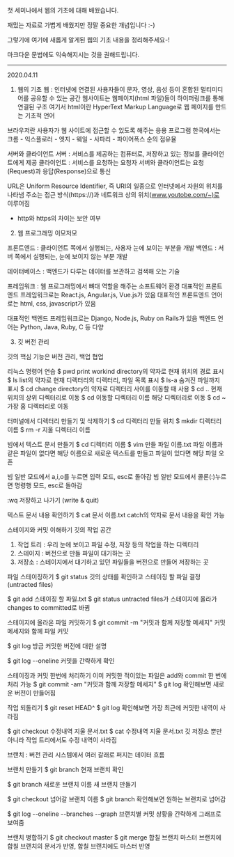 첫 세미나에서 웹의 기초에 대해 배웠습니다.

재밌는 자료로 가볍게 배웠지만 정말 중요한 개념입니다 :-)

그렇기에 여기에 새롭게 알게된 웹의 기초 내용을 정리해주세요-!

마크다운 문법에도 익숙해지시는 것을 권해드립니다.

---------------------------------------------
2020.04.11

1. 웹의 기초
웹 : 인터넷에 연결된 사용자들이 문자, 영상, 음성 등이 혼합된 멀티미디어를 공유할 수 있는 공간
웹사이트는 웹페이지(html 파일)들이 하이퍼링크를 통해 연결된 구조
여기서 html이란 HyperText Markup Language로 웹 페이지를 만드는 기초적 언어

브라우저란 사용자가 웹 사이트에 접근할 수 있도록 해주는 응용 프로그램
한국에서는 크롬 - 익스플로러 - 엣지 - 웨일 - 사파리 - 파이어폭스 순의 점유율

서버와 클라이언트
서버 : 서비스를 제공하는 컴퓨터로, 저장하고 있는 정보를 클라이언트에게 제공
클라이언트 : 서비스를 요청하는 요청자
서버와 클라이언트는 요청(Request)과 응답(Response)으로 통신

URL은 Uniform Resource Identifier, 즉 URI의 일종으로 인터넷에서 자원의 위치를 나타냄
주소는 접근 방식(https://)과 네트워크 상의 위치(www.youtobe.com/~)로 이루어짐
+ http와 https의 차이는 보안 여부

2. 웹 프로그래밍 이모저모 

프론트엔드 : 클라이언트 쪽에서 실행되는, 사용자 눈에 보이는 부분을 개발
백엔드 : 서버 쪽에서 실행되는, 눈에 보이지 않는 부분 개발

데이터베이스 : 백엔드가 다루는 데이터를 보관하고 검색해 오는 기술

프레임워크 : 웹 프로그래밍에서 뼈대 역할을 해주는 소프트웨어 환경
대표적인 프론트엔드 프레임워크로는 React.js, Angular.js, Vue.js가 있음
대표적인 프론트엔드 언어로는 html, css, javascript가 있음

대표적인 백엔드 프레임워크로는 Django, Node.js, Ruby on Rails가 있음
백엔드 언어는 Python, Java, Ruby, C 등 다양

3. 깃 버전 관리

깃의 핵심 기능은 버전 관리, 백업 협업

리눅스 명령어 연습
$ pwd
print workind directory의 약자로 현재 위치의 경로 표시
$ ls
list의 약자로 현재 디렉터리의 디렉터리, 파일 목록 표시
$ ls-a
숨겨진 파일까지 표시
$ cd
change directory의 약자로 디렉터리 사이를 이동할 때 사용
$ cd ..
현재 위치의 상위 디렉터리로 이동
$ cd 이동할 디렉터리 이름
해당 디렉터리로 이동
$ cd ~
가장 홈 디렉터리로 이동

터미널에서 디렉터리 만들기 및 삭제하기
$ cd 디렉터리 만들 위치
$ mkdir 디렉터리 이름
$ rm -r 지울 디렉터리 이름

빔에서 텍스트 문서 만들기
$ cd 디렉터리 이름
$ vim 만들 파일 이름.txt
파일 이름과 같은 파일이 없다면 해당 이름으로 새로운 텍스트를 만들고 파일이 있다면 해당 파일 오픈

빔 일반 모드에서 a,i,o를 누르면 입력 모드, esc로 돌아감
빔 일반 모드에서 콜론(:)누르면 명령행 모드, esc로 돌아감

:wq 저장하고 나가기 (write & quit)

텍스트 문서 내용 확인하기
$ cat 문서 이름.txt
catch의 약자로 문서 내용을 확인 가능

스테이지와 커밋 이해하기
깃의 작업 공간
1. 작업 트리 : 우리 눈에 보이고 파일 수정, 저장 등의 작업을 하는 디렉터리
2. 스테이지 : 버전으로 만들 파일이 대기하는 곳
3. 저장소 : 스테이지에서 대기하고 있던 파일들을 버전으로 만들어 저장하는 곳

파일 스테이징하기
$ git status
깃의 상태를 확인하고 스테이징 할 파일 결정 (untracted files)

$ git add 스테이징 할 파일.txt
$ git status
untracted files가 스테이지에 올라가 changes to committed로 바뀜

스테이지에 올라온 파일 커밋하기
$ git commit -m "커밋과 함께 저장할 메세지"
커밋 메세지와 함께 파일 커밋

$ git log
방금 커밋한 버전에 대한 설명

$ git log --oneline
커밋을 간략하게 확인

스테이징과 커밋 한번에 처리하기
이미 커밋한 적이있는 파일은 add와 commit 한 번에 처리 가능
$ git commit -am "커밋과 함께 저장할 메세지"
$ git log
확인해보면 새로운 버전이 만들어짐

작업 되돌리기
$ git reset HEAD^
$ git log
확인해보면 가장 최근에 커밋한 내역이 사라짐

$ git checkout 수정내역 지울 문서.txt
$ cat 수정내역 지울 문서.txt
깃 저장소 뿐만 아니라 작업 트리에서도 수정 내역이 사라짐

브랜치 : 버전 관리 시스템에서 여러 갈래로 퍼지는 데이터 흐름

브랜치 만들기
$ git branch 
현재 브랜치 확인

$ git branch 새로운 브랜치 이름
새 브랜치 만들기

$ git checkout 넘어갈 브랜치 이름
$ git branch
확인해보면 원하는 브랜치로 넘어감

$ git log --oneline --branches --graph
브랜치별 커밋 상황을 간략하게 그래프로 보여줌

브랜치 병합하기
$ git checkout master
$ git merge 합칠 브랜치
마스터 브랜치에 합칠 브랜치의 문서가 반영, 합칠 브랜치에도 마스터 반영
